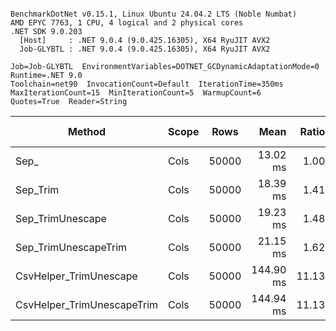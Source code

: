 ```

BenchmarkDotNet v0.15.1, Linux Ubuntu 24.04.2 LTS (Noble Numbat)
AMD EPYC 7763, 1 CPU, 4 logical and 2 physical cores
.NET SDK 9.0.203
  [Host]     : .NET 9.0.4 (9.0.425.16305), X64 RyuJIT AVX2
  Job-GLYBTL : .NET 9.0.4 (9.0.425.16305), X64 RyuJIT AVX2

Job=Job-GLYBTL  EnvironmentVariables=DOTNET_GCDynamicAdaptationMode=0  Runtime=.NET 9.0  
Toolchain=net90  InvocationCount=Default  IterationTime=350ms  
MaxIterationCount=15  MinIterationCount=5  WarmupCount=6  
Quotes=True  Reader=String  

```
| Method                     | Scope | Rows  | Mean      | Ratio | MB | MB/s   | ns/row | Allocated | Alloc Ratio |
|--------------------------- |------ |------ |----------:|------:|---:|-------:|-------:|----------:|------------:|
| Sep_                       | Cols  | 50000 |  13.02 ms |  1.00 | 41 | 3201.3 |  260.4 |   1.08 KB |        1.00 |
| Sep_Trim                   | Cols  | 50000 |  18.39 ms |  1.41 | 41 | 2266.5 |  367.7 |    1.1 KB |        1.02 |
| Sep_TrimUnescape           | Cols  | 50000 |  19.23 ms |  1.48 | 41 | 2167.2 |  384.6 |   1.11 KB |        1.03 |
| Sep_TrimUnescapeTrim       | Cols  | 50000 |  21.15 ms |  1.62 | 41 | 1970.4 |  423.0 |   1.12 KB |        1.04 |
| CsvHelper_TrimUnescape     | Cols  | 50000 | 144.90 ms | 11.13 | 41 |  287.6 | 2898.0 | 451.86 KB |      419.88 |
| CsvHelper_TrimUnescapeTrim | Cols  | 50000 | 144.94 ms | 11.13 | 41 |  287.5 | 2898.7 |  446.2 KB |      414.61 |
